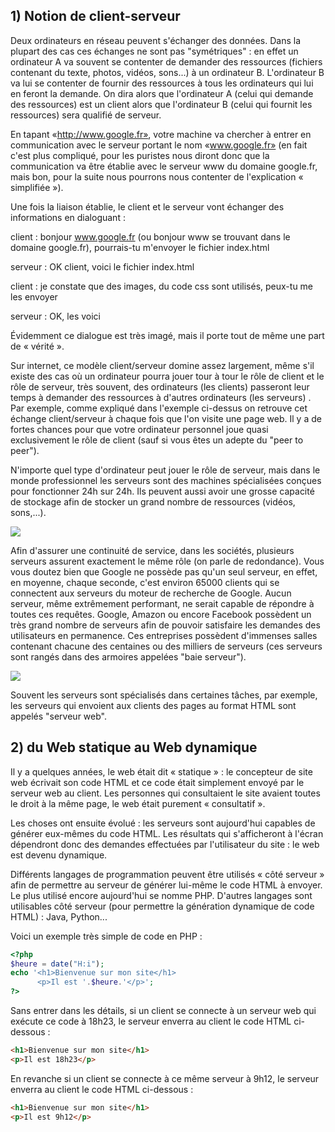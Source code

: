 ## 1) Notion de client-serveur

Deux ordinateurs en réseau peuvent s'échanger des données. Dans la plupart des cas ces échanges ne sont pas "symétriques" : en effet un ordinateur A va souvent se contenter de demander des ressources (fichiers contenant du texte, photos, vidéos, sons...) à un ordinateur B. L'ordinateur B va lui se contenter de fournir des ressources à tous les ordinateurs qui lui en feront la demande. On dira alors que l'ordinateur A (celui qui demande des ressources) est un client alors que l'ordinateur B (celui qui fournit les ressources) sera qualifié de serveur.

En tapant «http://www.google.fr», votre machine va chercher à entrer en communication avec le serveur portant le nom «www.google.fr» (en fait c'est plus compliqué, pour les puristes nous diront donc que la communication va être établie avec le serveur www du domaine google.fr, mais bon, pour la suite nous pourrons nous contenter de l'explication « simplifiée »).

Une fois la liaison établie, le client et le serveur vont échanger des informations en dialoguant :

client : bonjour www.google.fr (ou bonjour www se trouvant dans le domaine google.fr), pourrais-tu m'envoyer le fichier index.html

serveur : OK client, voici le fichier index.html

client : je constate que des images, du code css sont utilisés, peux-tu me les envoyer

serveur : OK, les voici

Évidemment ce dialogue est très imagé, mais il porte tout de même une part de « vérité ».

Sur internet, ce modèle client/serveur domine assez largement, même s'il existe des cas où un ordinateur pourra jouer tour à tour le rôle de client et le rôle de serveur, très souvent, des ordinateurs (les clients) passeront leur temps à demander des ressources à d'autres ordinateurs (les serveurs) . Par exemple, comme expliqué dans l'exemple ci-dessus on retrouve cet échange client/serveur à chaque fois que l'on visite une page web. Il y a de fortes chances pour que votre ordinateur personnel joue quasi exclusivement le rôle de client (sauf si vous êtes un adepte du "peer to peer").

N'importe quel type d'ordinateur peut jouer le rôle de serveur, mais dans le monde professionnel les serveurs sont des machines spécialisées conçues pour fonctionner 24h sur 24h. Ils peuvent aussi avoir une grosse capacité de stockage afin de stocker un grand nombre de ressources (vidéos, sons,...).

![](img/c25c_1.jpg)

Afin d'assurer une continuité de service, dans les sociétés, plusieurs serveurs assurent exactement le même rôle (on parle de redondance). Vous vous doutez bien que Google ne possède pas qu'un seul serveur, en effet, en moyenne, chaque seconde, c'est environ 65000 clients qui se connectent aux serveurs du moteur de recherche de Google. Aucun serveur, même extrêmement performant, ne serait capable de répondre à toutes ces requêtes. Google, Amazon ou encore Facebook possèdent un très grand nombre de serveurs afin de pouvoir satisfaire les demandes des utilisateurs en permanence. Ces entreprises possèdent d'immenses salles contenant chacune des centaines ou des milliers de serveurs (ces serveurs sont rangés dans des armoires appelées "baie serveur").

![](img/c25c_2.jpg)

Souvent les serveurs sont spécialisés dans certaines tâches, par exemple, les serveurs qui envoient aux clients des pages au format HTML sont appelés "serveur web".

## 2) du Web statique au  Web dynamique

Il y a quelques années, le web était dit « statique » : le concepteur de site web écrivait son code HTML et ce code était simplement envoyé par le serveur web au client. Les personnes qui consultaient le site avaient toutes le droit à la même page, le web était purement « consultatif ».

Les choses ont ensuite évolué : les serveurs sont aujourd'hui capables de générer eux-mêmes du code HTML. Les résultats qui s'afficheront à l'écran dépendront donc des demandes effectuées par l'utilisateur du site : le web est devenu dynamique.

Différents langages de programmation peuvent être utilisés « côté serveur » afin de permettre au serveur de générer lui-même le code HTML à envoyer. Le plus utilisé encore aujourd'hui se nomme PHP. D'autres langages sont utilisables côté serveur (pour permettre la génération dynamique de code HTML) : Java, Python...

Voici un exemple très simple de code en PHP :

```php
<?php
$heure = date("H:i");
echo '<h1>Bienvenue sur mon site</h1>
      <p>Il est '.$heure.'</p>';
?>
```

Sans entrer dans les détails, si un client se connecte à un serveur web qui exécute ce code à 18h23, le serveur enverra au client le code HTML ci-dessous :

```html
<h1>Bienvenue sur mon site</h1>
<p>Il est 18h23</p>
```

En revanche si un client se connecte à ce même serveur à 9h12, le serveur enverra au client le code HTML ci-dessous :

```html
<h1>Bienvenue sur mon site</h1>
<p>Il est 9h12</p>
```
